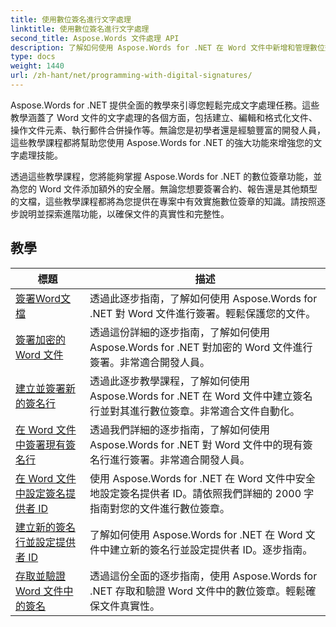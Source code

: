 ```yaml
---
title: 使用數位簽名進行文字處理
linktitle: 使用數位簽名進行文字處理
second_title: Aspose.Words 文件處理 API
description: 了解如何使用 Aspose.Words for .NET 在 Word 文件中新增和管理數位簽章。這些教學將指導您完成產生數位簽章並將其新增至文件中的步驟。
type: docs
weight: 1440
url: /zh-hant/net/programming-with-digital-signatures/
---
```

Aspose.Words for .NET 提供全面的教學來引導您輕鬆完成文字處理任務。這些教學涵蓋了 Word 文件的文字處理的各個方面，包括建立、編輯和格式化文件、操作文件元素、執行郵件合併操作等。無論您是初學者還是經驗豐富的開發人員，這些教學課程都將幫助您使用 Aspose.Words for .NET 的強大功能來增強您的文字處理技能。

透過這些教學課程，您將能夠掌握 Aspose.Words for .NET 的數位簽章功能，並為您的 Word 文件添加額外的安全層。無論您想要簽署合約、報告還是其他類型的文檔，這些教學課程都將為您提供在專案中有效實施數位簽章的知識。請按照逐步說明並探索進階功能，以確保文件的真實性和完整性。

 ## 教學
| 標題 | 描述 |
| --- | --- |
| [簽署Word文檔](./sign-document/) | 透過此逐步指南，了解如何使用 Aspose.Words for .NET 對 Word 文件進行簽署。輕鬆保護您的文件。 |
| [簽署加密的 Word 文件](./signing-encrypted-document/) | 透過這份詳細的逐步指南，了解如何使用 Aspose.Words for .NET 對加密的 Word 文件進行簽署。非常適合開發人員。 |
| [建立並簽署新的簽名行](./creating-and-signing-new-signature-line/) | 透過此逐步教學課程，了解如何使用 Aspose.Words for .NET 在 Word 文件中建立簽名行並對其進行數位簽章。非常適合文件自動化。 |
| [在 Word 文件中簽署現有簽名行](./signing-existing-signature-line/) | 透過我們詳細的逐步指南，了解如何使用 Aspose.Words for .NET 對 Word 文件中的現有簽名行進行簽署。非常適合開發人員。 |
| [在 Word 文件中設定簽名提供者 ID](./set-signature-provider-id/) | 使用 Aspose.Words for .NET 在 Word 文件中安全地設定簽名提供者 ID。請依照我們詳細的 2000 字指南對您的文件進行數位簽章。 |
| [建立新的簽名行並設定提供者 ID](./create-new-signature-line-and-set-provider-id/) | 了解如何使用 Aspose.Words for .NET 在 Word 文件中建立新的簽名行並設定提供者 ID。逐步指南。 |
| [存取並驗證 Word 文件中的簽名](./access-and-verify-signature/) | 透過這份全面的逐步指南，使用 Aspose.Words for .NET 存取和驗證 Word 文件中的數位簽章。輕鬆確保文件真實性。 |